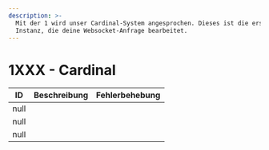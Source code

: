 ```yaml
---
description: >-
  Mit der 1 wird unser Cardinal-System angesprochen. Dieses ist die erste
  Instanz, die deine Websocket-Anfrage bearbeitet.
---
```


# 1XXX - Cardinal

<table><thead><tr><th data-type="number">ID</th><th>Beschreibung</th><th>Fehlerbehebung</th></tr></thead><tbody><tr><td>null</td><td></td><td></td></tr><tr><td>null</td><td></td><td></td></tr><tr><td>null</td><td></td><td></td></tr></tbody></table>



